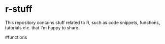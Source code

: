 # r-stuff

This repository contains stuff related to R, such as code snippets, functions, tutorials etc. that I'm happy to share.

#functions